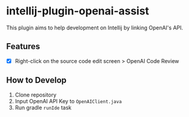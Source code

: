# intellij-plugin-openai-assist

This plugin aims to help development on Intellij by linking OpenAI's API.

## Features 

- [x] Right-click on the source code edit screen > OpenAI Code Review

## How to Develop

1. Clone repository
2. Input OpenAI API Key to `OpenAIClient.java`
3. Run gradle `runIde` task
